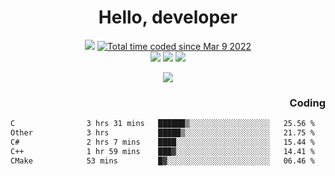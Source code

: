 # <div align='center' >Hello, developer</div>

<div align='center'>
  <a ><img src="https://img.shields.io/badge/dynamic/json?url=https%3A%2F%2Fapi.swo.moe%2Fstats%2Fgithub%2FFree-Aaron-Li&query=count&color=181717&label=GitHub&labelColor=282c34&logo=github&suffix=+follows&cacheSeconds=3600"></a>
  <a href="https://wakatime.com/@fe40087f-8eae-48dc-9950-ad0633db1591"><img src="https://wakatime.com/badge/user/fe40087f-8eae-48dc-9950-ad0633db1591.svg" alt="Total time coded since Mar 9 2022" /></a>
</div>
<div align='center'>
  <a><img src="https://img.shields.io/badge/c%2Fc%2B%2B%2Fc%23-%2375664d"></a> 
  <a><img src="https://img.shields.io/badge/Kotlin%20-%20%2375664D"></a> 
  <a><img src="https://img.shields.io/badge/Shell-75664D"></a> 
</div>

<p align="center">
  <img src="https://readme-typing-svg.demolab.com/?lines=你好!+开发者;Hello!+ developer&font=Fira%20Code&center=true&width=380&height=50&duration=4000&pause=1000">
</p>


<div align='right'>
  <h3>Coding</h3>
</div>

<!--START_SECTION:waka-->

```txt
C                3 hrs 31 mins   ██████▒░░░░░░░░░░░░░░░░░░   25.56 %
Other            3 hrs           █████▒░░░░░░░░░░░░░░░░░░░   21.75 %
C#               2 hrs 7 mins    ████░░░░░░░░░░░░░░░░░░░░░   15.44 %
C++              1 hr 59 mins    ███▓░░░░░░░░░░░░░░░░░░░░░   14.41 %
CMake            53 mins         █▓░░░░░░░░░░░░░░░░░░░░░░░   06.46 %
```

<!--END_SECTION:waka-->




